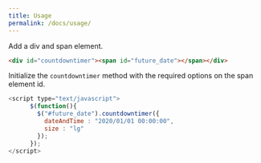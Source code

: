 ```yaml
---
title: Usage
permalink: /docs/usage/
---
```



Add a div and span element.

```html
<div id="countdowntimer"><span id="future_date"></span></div>
```
Initialize the `countdowntimer` method with the required options on the span element id.

```js
<script type="text/javascript">
	  $(function(){
	    $("#future_date").countdowntimer({
	      dateAndTime : "2020/01/01 00:00:00",
	      size : "lg"
	    });
	  });
</script>
```
